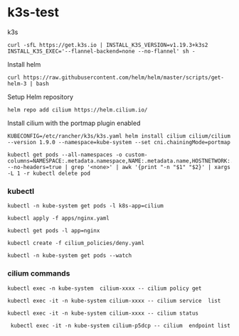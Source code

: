 # k3s-test
k3s
```
curl -sfL https://get.k3s.io | INSTALL_K3S_VERSION=v1.19.3+k3s2 INSTALL_K3S_EXEC='--flannel-backend=none --no-flannel' sh -
```

Install helm 

```
curl https://raw.githubusercontent.com/helm/helm/master/scripts/get-helm-3 | bash
```

Setup Helm repository

```
helm repo add cilium https://helm.cilium.io/
```

Install cilium with the portmap plugin enabled
```
KUBECONFIG=/etc/rancher/k3s/k3s.yaml helm install cilium cilium/cilium --version 1.9.0 --namespace=kube-system --set cni.chainingMode=portmap
```

```
kubectl get pods --all-namespaces -o custom-columns=NAMESPACE:.metadata.namespace,NAME:.metadata.name,HOSTNETWORK:.spec.hostNetwork --no-headers=true | grep '<none>' | awk '{print "-n "$1" "$2}' | xargs -L 1 -r kubectl delete pod
```


### kubectl

```
kubectl -n kube-system get pods -l k8s-app=cilium
```

```
kubectl apply -f apps/nginx.yaml
```

```
kubectl get pods -l app=nginx
```

```
kubectl create -f cilium_policies/deny.yaml
```



```
kubectl -n kube-system get pods --watch
```

### cilium commands

```
kubectl exec -n kube-system  cilium-xxxx -- cilium policy get
```

```
kubectl exec -it -n kube-system cilium-xxxx -- cilium service  list
```

```
kubectl exec -it -n kube-system cilium-xxxx -- cilium status
```

```
 kubectl exec -it -n kube-system cilium-p5dcp -- cilium  endpoint list
 ```




